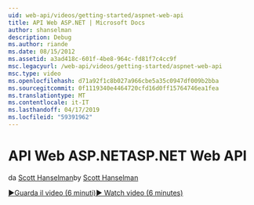 ```yaml
---
uid: web-api/videos/getting-started/aspnet-web-api
title: API Web ASP.NET | Microsoft Docs
author: shanselman
description: Debug
ms.author: riande
ms.date: 08/15/2012
ms.assetid: a3ad418c-601f-4be8-964c-fd81f7c4cc9f
msc.legacyurl: /web-api/videos/getting-started/aspnet-web-api
msc.type: video
ms.openlocfilehash: d71a92f1c8b027a966cbe5a35c0947df009b2bba
ms.sourcegitcommit: 0f1119340e4464720cfd16d0ff15764746ea1fea
ms.translationtype: MT
ms.contentlocale: it-IT
ms.lasthandoff: 04/17/2019
ms.locfileid: "59391962"
---
```

# <a name="aspnet-web-api"></a><span data-ttu-id="41f8c-103">API Web ASP.NET</span><span class="sxs-lookup"><span data-stu-id="41f8c-103">ASP.NET Web API</span></span>

<span data-ttu-id="41f8c-104">da [Scott Hanselman](https://github.com/shanselman)</span><span class="sxs-lookup"><span data-stu-id="41f8c-104">by [Scott Hanselman](https://github.com/shanselman)</span></span>

[<span data-ttu-id="41f8c-105">&#9654;Guarda il video (6 minuti)</span><span class="sxs-lookup"><span data-stu-id="41f8c-105">&#9654; Watch video (6 minutes)</span></span>](https://channel9.msdn.com/Blogs/ASP-NET-Site-Videos/aspnet-web-api)
